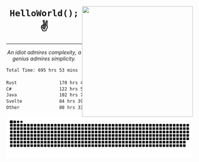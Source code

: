 <div text-align="center">
    <img src="https://i.imgur.com/h1q15Kt.gife" align="right" width="299" height="299">
    <h1 align="center"><code>HelloWorld();</code> ✌️</h1>
    <hr>
    <p align="center"><i>An idiot admires complexity, a genius admires simplicity.</i></p>
</div>

<!--START_SECTION:waka-->

```txt
Total Time: 695 hrs 53 mins

Rust                170 hrs 44 mins █████▒░░░░░░░░░░░░░░░░░░░   21.99 %
C#                  122 hrs 59 mins ████░░░░░░░░░░░░░░░░░░░░░   15.84 %
Java                102 hrs 7 mins  ███▒░░░░░░░░░░░░░░░░░░░░░   13.15 %
Svelte              84 hrs 39 mins  ██▓░░░░░░░░░░░░░░░░░░░░░░   10.90 %
Other               80 hrs 33 mins  ██▓░░░░░░░░░░░░░░░░░░░░░░   10.38 %
```

<!--END_SECTION:waka-->

<picture>
  <source media="(prefers-color-scheme: dark)" srcset="https://raw.githubusercontent.com/Somfic/Somfic/main/github-contribution-grid-snake-dark.svg">
  <source media="(prefers-color-scheme: light)" srcset="https://raw.githubusercontent.com/Somfic/Somfic/main/github-contribution-grid-snake.svg">
  <img alt="github contribution grid snake animation" src="https://raw.githubusercontent.com/Somfic/Somfic/main/github-contribution-grid-snake.svg">
</picture>
